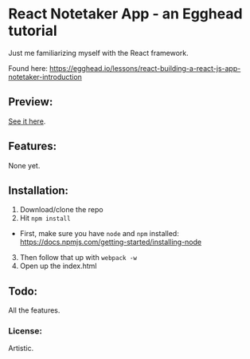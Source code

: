 # React Notetaker App - an Egghead tutorial
Just me familiarizing myself with the React framework.

Found here: https://egghead.io/lessons/react-building-a-react-js-app-notetaker-introduction

## Preview:
[See it here](http://udayanshevade.github.io/React-Notetaker-Egghead-Tut).

## Features:
None yet.

## Installation:
1. Download/clone the repo
2. Hit `npm install`
 - First, make sure you have `node` and `npm` installed: https://docs.npmjs.com/getting-started/installing-node
3. Then follow that up with `webpack -w`
4. Open up the index.html

## Todo:
All the features.

### License:
Artistic.